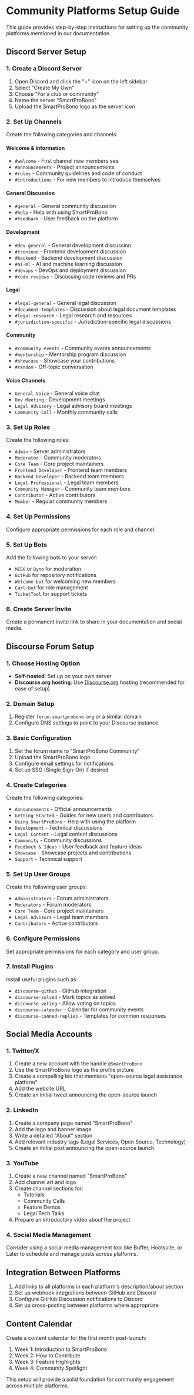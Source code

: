 # Community Platforms Setup Guide

This guide provides step-by-step instructions for setting up the community platforms mentioned in our documentation.

## Discord Server Setup

### 1. Create a Discord Server

1. Open Discord and click the "+" icon on the left sidebar
2. Select "Create My Own"
3. Choose "For a club or community"
4. Name the server "SmartProBono"
5. Upload the SmartProBono logo as the server icon

### 2. Set Up Channels

Create the following categories and channels:

#### Welcome & Information
- `#welcome` - First channel new members see
- `#announcements` - Project announcements
- `#rules` - Community guidelines and code of conduct
- `#introductions` - For new members to introduce themselves

#### General Discussion
- `#general` - General community discussion
- `#help` - Help with using SmartProBono
- `#feedback` - User feedback on the platform

#### Development
- `#dev-general` - General development discussion
- `#frontend` - Frontend development discussion
- `#backend` - Backend development discussion
- `#ai-ml` - AI and machine learning discussion
- `#devops` - DevOps and deployment discussion
- `#code-reviews` - Discussing code reviews and PRs

#### Legal
- `#legal-general` - General legal discussion
- `#document-templates` - Discussion about legal document templates
- `#legal-research` - Legal research and resources
- `#jurisdiction-specific` - Jurisdiction-specific legal discussions

#### Community
- `#community-events` - Community events announcements
- `#mentorship` - Mentorship program discussion
- `#showcase` - Showcase your contributions
- `#random` - Off-topic conversation

#### Voice Channels
- `General Voice` - General voice chat
- `Dev Meeting` - Development meetings
- `Legal Advisory` - Legal advisory board meetings
- `Community Call` - Monthly community calls

### 3. Set Up Roles

Create the following roles:

- `Admin` - Server administrators
- `Moderator` - Community moderators
- `Core Team` - Core project maintainers
- `Frontend Developer` - Frontend team members
- `Backend Developer` - Backend team members
- `Legal Professional` - Legal team members
- `Community Manager` - Community team members
- `Contributor` - Active contributors
- `Member` - Regular community members

### 4. Set Up Permissions

Configure appropriate permissions for each role and channel.

### 5. Set Up Bots

Add the following bots to your server:

- `MEE6` or `Dyno` for moderation
- `GitHub` for repository notifications
- `Welcome-bot` for welcoming new members
- `Carl-bot` for role management
- `TicketTool` for support tickets

### 6. Create Server Invite

Create a permanent invite link to share in your documentation and social media.

## Discourse Forum Setup

### 1. Choose Hosting Option

- **Self-hosted**: Set up on your own server
- **Discourse.org hosting**: Use [Discourse.org](https://www.discourse.org/pricing) hosting (recommended for ease of setup)

### 2. Domain Setup

1. Register `forum.smartprobono.org` or a similar domain
2. Configure DNS settings to point to your Discourse instance

### 3. Basic Configuration

1. Set the forum name to "SmartProBono Community"
2. Upload the SmartProBono logo
3. Configure email settings for notifications
4. Set up SSO (Single Sign-On) if desired

### 4. Create Categories

Create the following categories:

- `Announcements` - Official announcements
- `Getting Started` - Guides for new users and contributors
- `Using SmartProBono` - Help with using the platform
- `Development` - Technical discussions
- `Legal Content` - Legal content discussions
- `Community` - Community discussions
- `Feedback & Ideas` - User feedback and feature ideas
- `Showcase` - Showcase projects and contributions
- `Support` - Technical support

### 5. Set Up User Groups

Create the following user groups:

- `Administrators` - Forum administrators
- `Moderators` - Forum moderators
- `Core Team` - Core project maintainers
- `Legal Advisors` - Legal team members
- `Contributors` - Active contributors

### 6. Configure Permissions

Set appropriate permissions for each category and user group.

### 7. Install Plugins

Install useful plugins such as:

- `discourse-github` - GitHub integration
- `discourse-solved` - Mark topics as solved
- `discourse-voting` - Allow voting on topics
- `discourse-calendar` - Calendar for community events
- `discourse-canned-replies` - Templates for common responses

## Social Media Accounts

### 1. Twitter/X

1. Create a new account with the handle `@SmartProBono`
2. Use the SmartProBono logo as the profile picture
3. Create a compelling bio that mentions "open-source legal assistance platform"
4. Add the website URL
5. Create an initial tweet announcing the open-source launch

### 2. LinkedIn

1. Create a company page named "SmartProBono"
2. Add the logo and banner image
3. Write a detailed "About" section
4. Add relevant industry tags (Legal Services, Open Source, Technology)
5. Create an initial post announcing the open-source launch

### 3. YouTube

1. Create a new channel named "SmartProBono"
2. Add channel art and logo
3. Create channel sections for:
   - Tutorials
   - Community Calls
   - Feature Demos
   - Legal Tech Talks
4. Prepare an introductory video about the project

### 4. Social Media Management

Consider using a social media management tool like Buffer, Hootsuite, or Later to schedule and manage posts across platforms.

## Integration Between Platforms

1. Add links to all platforms in each platform's description/about section
2. Set up webhook integrations between GitHub and Discord
3. Configure GitHub Discussion notifications to Discord
4. Set up cross-posting between platforms where appropriate

## Content Calendar

Create a content calendar for the first month post-launch:

1. Week 1: Introduction to SmartProBono
2. Week 2: How to Contribute
3. Week 3: Feature Highlights
4. Week 4: Community Spotlight

This setup will provide a solid foundation for community engagement across multiple platforms. 